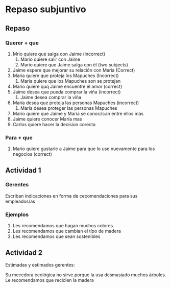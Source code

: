 # Repaso subjuntivo

## Repaso

### Querer + que

1) Mrio quiere que salga con Jaime (incorrect)
	1) Mario quiere salir con Jaime
	2) Mario quiere que Jaime salga con él (two subjects)
2) Jaime espere que mejorar su relación con Maria (Correct)
3) Maria quiere que proteja los Mapuches (Incorrect)
	1) Maria quiere que los Mapuches son se protejan
2) Mario quiere quq Jaime encuentre el amor (correct)
3) Jaime desea que pueda comprar la viña (incorrect)
	1) Jaime desea comprar la viña
4) María desea que proteja las personas Mapuches (incorrect)
	1) María desea proteger las personas Mapuches
2) Mario quiere que Jaime y María se conoczcan entre ellos más
3) Jaime quiere conocer María mas
4) Carlos quiere hacer la decision corecta

### Para + que

1) Mario quiere gustarle a Jaime para que lo use nuevamente para los negocios (correct)

## Actividad 1

### Gerentes

Escriban indicaciones en forma de cecomendaciones para sus empleados/as

### Ejemplos

1) Les recomendamos que hagan muchos colores.
2) Les recomendamos que cambian el típo de madera
3) Les recomendamos que sean sostenibles

## Actividad 2

Estimadas y estimados gerentes:

Su mecedora ecológica no sirve porque la usa desmasiado muchos árboles. Le recomendamos que reciclen la madera